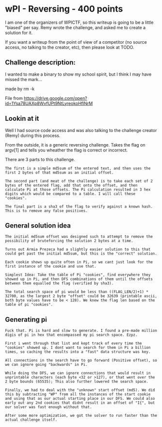 # wPI - Reversing - 400 points

I am one of the organizers of WPICTF, so this writeup is going to be a little "biased" per say. Remy wrote the challenge, and asked me to create a solution for it.

If you want a writeup from the point of view of a competitor (no source access, no talking to the creator, etc), then please look at TODO.

## Challenge description:

I wanted to make a binary to show my school spirit, but I think I may have missed the mark...

made by rm -k

File from https://drive.google.com/open?id=1Ysa78UAXp8WvfUPt9NtLyreokoHfINrM

## Lookin at it

Well I had source code access and was also talking to the challenge creator (Remy) during this process.

From the outside, it is a generic reversing challenge. Takes the flag on argv[1] and tells you wheather the flag is correct or incorrect.

There are 3 parts to this challenge.

	The first is a simple md5sum of the entered text, and then uses the first 2 bytes of that md5sum as an initial offset.

	The second part (and meat of the challenge) is to take each set of 2 bytes of the entered flag, add that onto the offset, and then calculate Pi at those offsets. The Pi calculation resulted in 3 hex digits which would be compared to a table. I will call these "cookies".

	The final part is a sha3 of the flag to verify against a known hash. This is to remove any false positives.

## General solution idea


	The initial md5sum offset was designed such to attempt to remove the possibility of bruteforcing the solution 2 bytes at a time.

	Turns out Armia Prezeca had a slightly easier solution to this that could get past the initial md5sum, but this is the "correct" solution.

	Each cookie shows up quite often in Pi, so we cant just look for the first instance of the cookie and use that.

	Simplest Idea: Take the table of Pi "cookies", find everywhere they showed up in Pi, and then DFS combinations of them until the offsets between them equalled the flag (verified by sha3).

	The total search space of pi would be less than ((FLAG_LEN/2)+1) * 32700, as the largest 2 byte "offset" could be 32639 (printable ascii, both byte values have to be < 128). We knew the flag len based on the table of pi "cookies".


## Generating pi
	Fuck that. Pi is hard and slow to generate. I found a pre-made million digis of pi in hex that encompassed my pi search space. Ezpz.

	First i went through that list and kept track of every time the "cookies" showed up. I dont want to search for them in Pi a billion times, so caching the results into a "fast" data structure was key.

	All connections in the search have to go forward (Positive offset), so we can ignore going "backwards" in Pi.

	While doing the DFS, we can ignore connections that would result in unprintable characters (each byte <32 or >127), or that went over the 2 byte bounds (65535); This also further lowered the search space.

	Finally, we had to deal with the "unknown" start offset (md5). We did this by subtracting "WP" from all the instances of the start cookie and using that as our actual starting place in our DFS. We could also early out any 2nd cookies that didnt result in an offset of "I{", but our solver was fast enough without that.

	After some more optimization, we got the solver to run faster than the actual challenge itself.
